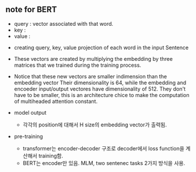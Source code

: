 ## note for BERT
- query : vector associated with that word.
- key :
- value :

+ creating query, key, value projection of each word in the input Sentence

+ These vectors are created by multiplying the embedding by three matrices that we trained during the training process.

+ Notice that these new vectors are smaller indimension than the embedding vector Their dimensionality is 64, while the embedding and encoeder input/output vectores have dimensionality of 512. They don't have to be smaller, this is an architecture chice to make the computation of multiheaded attention constant.

+ model output
  - 각각의 position에 대해서 H size의 embedding vector가 출력됨.

+ pre-training
  + transformer는 encoder-decoder 구조로 decoder에서 loss function을 계산해서 training함.
  + BERT는 encoder만 있음. MLM, two sentenec tasks 2가지 방식을 사용.
